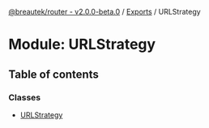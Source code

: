 [@breautek/router - v2.0.0-beta.0](../README.md) / [Exports](../modules.md) / URLStrategy

# Module: URLStrategy

## Table of contents

### Classes

- [URLStrategy](../classes/URLStrategy.URLStrategy-1.md)
